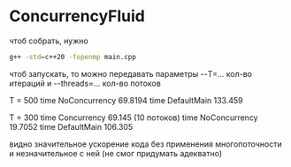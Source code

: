 # ConcurrencyFluid

чтоб собрать, нужно
```bash
g++ -std=c++20 -fopenmp main.cpp
```

чтоб запускать, то можно передавать параметры --T=... кол-во итераций и --threads=... кол-во потоков

T = 500
time NoConcurrency 69.8194
time DefaultMain 133.459

T = 300
time Concurrency 69.145 (10 потоков)
time NoConcurrency 19.7052
time DefaultMain 106.305

видно значительное ускорение кода без применения многопоточности и незначительное с ней (не смог придумать адекватно)
